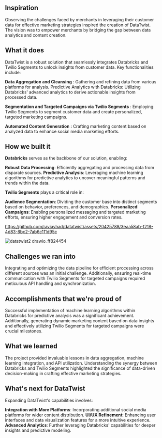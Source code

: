 ## Inspiration
Observing the challenges faced by merchants in leveraging their customer data for effective marketing strategies inspired the creation of DataTwist. The vision was to empower merchants by bridging the gap between data analytics and content creation.

## What it does
DataTwist is a robust solution that seamlessly integrates Databricks and Twilio Segments to unlock insights from customer data. Key functionalities include:

**Data Aggregation and Cleansing** : Gathering and refining data from various platforms for analysis.
Predictive Analytics with Databricks: Utilizing Databricks' advanced analytics to derive actionable insights from processed data.

**Segmentation and Targeted Campaigns via Twilio Segments** : Employing Twilio Segments to segment customer data and create personalized, targeted marketing campaigns.

**Automated Content Generation** : Crafting marketing content based on analyzed data to enhance social media marketing efforts.

## How we built it

**Databricks** serves as the backbone of our solution, enabling:

**Robust Data Processing**: Efficiently aggregating and processing data from disparate sources.
**Predictive Analysis**: Leveraging machine learning algorithms for predictive analytics to uncover meaningful patterns and trends within the data.

**Twilio Segments** plays a critical role in:

**Audience Segmentation**: Dividing the customer base into distinct segments based on behavior, preferences, and demographics.
**Personalized Campaigns**: Enabling personalized messaging and targeted marketing efforts, ensuring higher engagement and conversion rates.



https://github.com/raviavhad/datatwist/assets/20425788/3eaa58ab-f218-4d83-8bc2-7ab6c111d95c



![datatwist2 drawio_ff824454](https://github.com/raviavhad/datatwist/assets/20425788/52226da6-ddc7-426b-9aa8-0fce7b3f95ed)


## Challenges we ran into
Integrating and optimizing the data pipeline for efficient processing across different sources was an initial challenge. Additionally, ensuring real-time communication with Twilio Segments for targeted campaigns required meticulous API handling and synchronization.

## Accomplishments that we're proud of
Successful implementation of machine learning algorithms within Databricks for predictive analysis was a significant achievement. Additionally, generating dynamic marketing content based on data insights and effectively utilizing Twilio Segments for targeted campaigns were crucial milestones.

## What we learned
The project provided invaluable lessons in data aggregation, machine learning integration, and API utilization. Understanding the synergy between Databricks and Twilio Segments highlighted the significance of data-driven decision-making in crafting effective marketing strategies.

## What's next for DataTwist
Expanding DataTwist's capabilities involves:

**Integration with More Platforms**: Incorporating additional social media platforms for wider content distribution.
**UI/UX Refinement**: Enhancing user interfaces and data visualization features for a more intuitive experience.
**Advanced Analytics**: Further leveraging Databricks' capabilities for deeper insights and predictive modeling.
